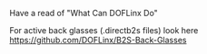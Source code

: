 Have a read of "What Can DOFLinx Do"

For active back glasses (.directb2s files) look here https://github.com/DOFLinx/B2S-Back-Glasses
